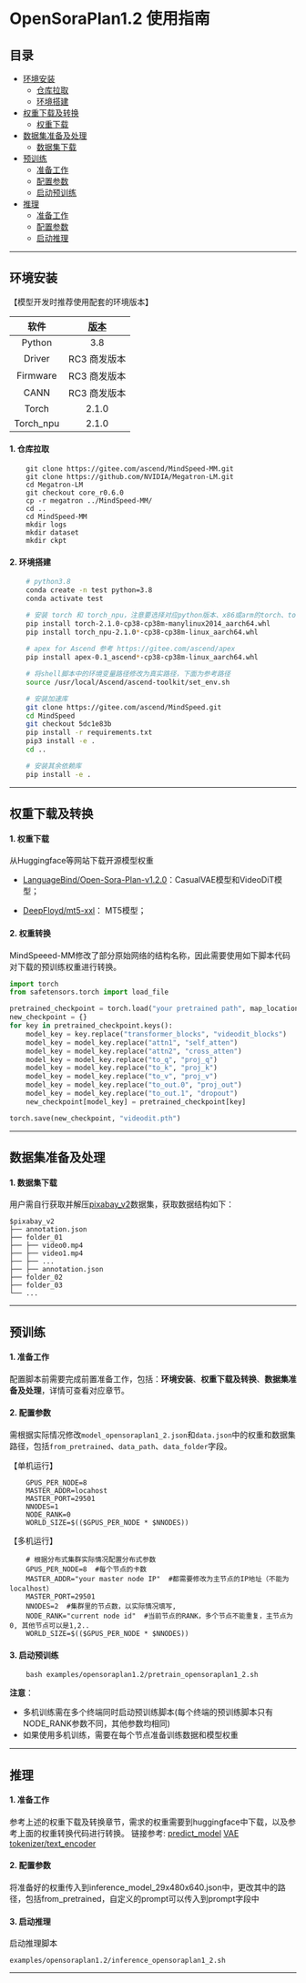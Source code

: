 # OpenSoraPlan1.2 使用指南

<p align="left">
</p>

## 目录

- [环境安装](#jump1)
  - [仓库拉取](#jump1.1)
  - [环境搭建](#jump1.2)
- [权重下载及转换](#jump2)
  - [权重下载](#jump2.1)
- [数据集准备及处理](#jump3)
  - [数据集下载](#jump3.1)
- [预训练](#jump4)
  - [准备工作](#jump4.1)
  - [配置参数](#jump4.2)
  - [启动预训练](#jump4.3)
- [推理](#jump5)
  - [准备工作](#jump5.1)
  - [配置参数](#jump5.2)
  - [启动推理](#jump5.3)

---
<a id="jump1"></a>

## 环境安装

【模型开发时推荐使用配套的环境版本】

|    软件     | [版本](https://www.hiascend.com/zh/) |
|:---------:|:----------------------------------:|
|  Python   |                3.8                 |
|  Driver   |         RC3 商发版本          |
| Firmware  |         RC3 商发版本          |
|   CANN    |             RC3 商发版本             |
|   Torch   |            2.1.0            |
| Torch_npu |           2.1.0           |

<a id="jump1.1"></a>

#### 1. 仓库拉取

```shell
    git clone https://gitee.com/ascend/MindSpeed-MM.git 
    git clone https://github.com/NVIDIA/Megatron-LM.git
    cd Megatron-LM
    git checkout core_r0.6.0
    cp -r megatron ../MindSpeed-MM/
    cd ..
    cd MindSpeed-MM
    mkdir logs
    mkdir dataset
    mkdir ckpt
```

<a id="jump1.2"></a>

#### 2. 环境搭建

```bash
    # python3.8
    conda create -n test python=3.8
    conda activate test

    # 安装 torch 和 torch_npu，注意要选择对应python版本、x86或arm的torch、torch_npu及apex包
    pip install torch-2.1.0-cp38-cp38m-manylinux2014_aarch64.whl 
    pip install torch_npu-2.1.0*-cp38-cp38m-linux_aarch64.whl
    
    # apex for Ascend 参考 https://gitee.com/ascend/apex
    pip install apex-0.1_ascend*-cp38-cp38m-linux_aarch64.whl

    # 将shell脚本中的环境变量路径修改为真实路径，下面为参考路径
    source /usr/local/Ascend/ascend-toolkit/set_env.sh 

    # 安装加速库
    git clone https://gitee.com/ascend/MindSpeed.git
    cd MindSpeed
    git checkout 5dc1e83b
    pip install -r requirements.txt 
    pip3 install -e .
    cd ..

    # 安装其余依赖库
    pip install -e .
```

---

<a id="jump2"></a>

## 权重下载及转换

<a id="jump2.1"></a>

#### 1. 权重下载

从Huggingface等网站下载开源模型权重

- [LanguageBind/Open-Sora-Plan-v1.2.0](https://huggingface.co/LanguageBind/Open-Sora-Plan-v1.2.0/tree/main)：CasualVAE模型和VideoDiT模型；

- [DeepFloyd/mt5-xxl](https://huggingface.co/google/mt5-xxl/)： MT5模型；

<a id="jump2.2"></a>

#### 2. 权重转换

MindSpeeed-MM修改了部分原始网络的结构名称，因此需要使用如下脚本代码对下载的预训练权重进行转换。

```python
import torch
from safetensors.torch import load_file

pretrained_checkpoint = torch.load("your pretrained path", map_location="cpu")
new_checkpoint = {}
for key in pretrained_checkpoint.keys():
    model_key = key.replace("transformer_blocks", "videodit_blocks")
    model_key = model_key.replace("attn1", "self_atten")
    model_key = model_key.replace("attn2", "cross_atten")
    model_key = model_key.replace("to_q", "proj_q")
    model_key = model_key.replace("to_k", "proj_k")
    model_key = model_key.replace("to_v", "proj_v")
    model_key = model_key.replace("to_out.0", "proj_out")
    model_key = model_key.replace("to_out.1", "dropout")
    new_checkpoint[model_key] = pretrained_checkpoint[key]

torch.save(new_checkpoint, "videodit.pth")
```

---

<a id="jump3"></a>

## 数据集准备及处理

<a id="jump3.1"></a>

#### 1. 数据集下载

用户需自行获取并解压[pixabay_v2](https://huggingface.co/datasets/LanguageBind/Open-Sora-Plan-v1.1.0/tree/main/pixabay_v2_tar)数据集，获取数据结构如下：

   ```
   $pixabay_v2
   ├── annotation.json
   ├── folder_01
   ├── ├── video0.mp4
   ├── ├── video1.mp4
   ├── ├── ...
   ├── ├── annotation.json
   ├── folder_02
   ├── folder_03
   └── ...
   ```

---

<a id="jump4"></a>

## 预训练

<a id="jump4.1"></a>

#### 1. 准备工作

配置脚本前需要完成前置准备工作，包括：**环境安装**、**权重下载及转换**、**数据集准备及处理**，详情可查看对应章节。

<a id="jump4.2"></a>

#### 2. 配置参数

需根据实际情况修改`model_opensoraplan1_2.json`和`data.json`中的权重和数据集路径，包括`from_pretrained`、`data_path`、`data_folder`字段。

【单机运行】

```shell
    GPUS_PER_NODE=8
    MASTER_ADDR=locahost
    MASTER_PORT=29501
    NNODES=1  
    NODE_RANK=0  
    WORLD_SIZE=$(($GPUS_PER_NODE * $NNODES))
```

【多机运行】

```shell
    # 根据分布式集群实际情况配置分布式参数
    GPUS_PER_NODE=8  #每个节点的卡数
    MASTER_ADDR="your master node IP"  #都需要修改为主节点的IP地址（不能为localhost）
    MASTER_PORT=29501
    NNODES=2  #集群里的节点数，以实际情况填写,
    NODE_RANK="current node id"  #当前节点的RANK，多个节点不能重复，主节点为0, 其他节点可以是1,2..
    WORLD_SIZE=$(($GPUS_PER_NODE * $NNODES))
```

<a id="jump4.3"></a>

#### 3. 启动预训练

```shell
    bash examples/opensoraplan1.2/pretrain_opensoraplan1_2.sh
```

**注意**：

- 多机训练需在多个终端同时启动预训练脚本(每个终端的预训练脚本只有NODE_RANK参数不同，其他参数均相同)
- 如果使用多机训练，需要在每个节点准备训练数据和模型权重

---

<a id="jump5"></a>

## 推理

<a id="jump5.1"></a>

#### 1. 准备工作

参考上述的权重下载及转换章节，需求的权重需要到huggingface中下载，以及参考上面的权重转换代码进行转换。
链接参考: [predict_model](https://huggingface.co/LanguageBind/Open-Sora-Plan-v1.2.0/tree/main/29x480p) [VAE](https://huggingface.co/LanguageBind/Open-Sora-Plan-v1.2.0/tree/main/vae) [tokenizer/text_encoder](https://huggingface.co/google/mt5-xxl/tree/main)

<a id="jump5.2"></a>

#### 2. 配置参数

将准备好的权重传入到inference_model_29x480x640.json中，更改其中的路径，包括from_pretrained，自定义的prompt可以传入到prompt字段中

<a id="jump5.3"></a>

#### 3. 启动推理

启动推理脚本

```shell
examples/opensoraplan1.2/inference_opensoraplan1_2.sh
```

---
